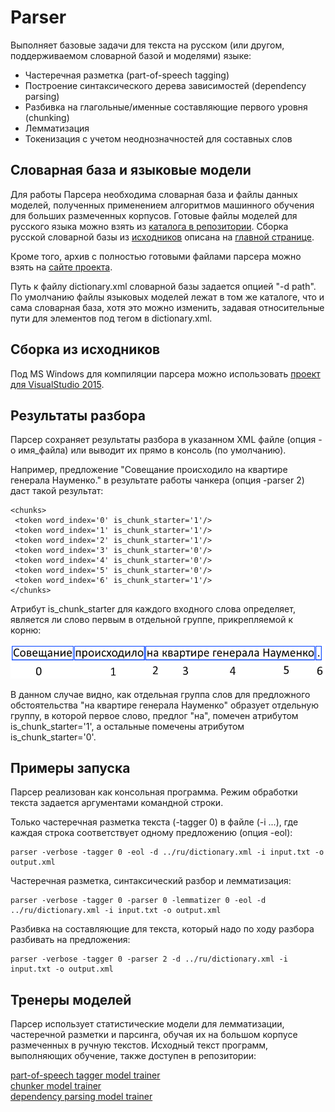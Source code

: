 # Parser

Выполняет базовые задачи для текста на русском (или другом, поддерживаемом словарной базой
и моделями) языке:

* Частеречная разметка (part-of-speech tagging)  
* Построение синтаксического дерева зависимостей (dependency parsing)  
* Разбивка на глагольные/именные составляющие первого уровня (chunking)  
* Лемматизация  
* Токенизация с учетом неоднозначностей для составных слов  

## Словарная база и языковые модели

Для работы Парсера необходима словарная база и файлы данных моделей, полученных
применением алгоритмов машинного обучения для больших размеченных корпусов. Готовые
файлы моделей для русского языка можно взять из [каталога в репозитории](https://github.com/Koziev/GrammarEngine/tree/master/src/bin-windows64).
Сборка русской словарной базы из [исходников](https://github.com/Koziev/GrammarEngine/tree/master/src/dictionary.src) описана
на [главной странице](https://github.com/Koziev/GrammarEngine).

Кроме того, архив с полностью готовыми файлами парсера можно взять на [сайте проекта](http://www.solarix.ru/parser.shtml).

Путь к файлу dictionary.xml словарной базы задается опцией "-d path". По умолчанию файлы
языковых моделей лежат в том же каталоге, что и сама словарная база, хотя это можно
изменить, задавая относительные пути для элементов под тегом <models> в dictionary.xml.

## Сборка из исходников

Под MS Windows для компиляции парсера можно использовать [проект для VisualStudio 2015](https://github.com/Koziev/GrammarEngine/blob/master/src/demo/ai/solarix/argon/ParseText/Parser/Parser64.sln).

## Результаты разбора

Парсер сохраняет результаты разбора в указанном XML файле (опция -o имя_файла) или выводит
их прямо в консоль (по умолчанию).

Например, предложение "Совещание происходило на квартире генерала Науменко." в результате
работы чанкера (опция -parser 2) даст такой результат:

```
<chunks>
 <token word_index='0' is_chunk_starter='1'/>
 <token word_index='1' is_chunk_starter='1'/>
 <token word_index='2' is_chunk_starter='1'/>
 <token word_index='3' is_chunk_starter='0'/>
 <token word_index='4' is_chunk_starter='0'/>
 <token word_index='5' is_chunk_starter='0'/>
 <token word_index='6' is_chunk_starter='1'/>
</chunks>
```

Атрибут is_chunk_starter для каждого входного слова определяет, является
ли слово первым в отдельной группе, прикрепляемой к корню:

![chunking](chunking.png)

В данном случае видно, как отдельная группа слов для предложного обстоятельства
"на квартире генерала Науменко" образует отдельную группу, в которой первое слово,
предлог "на", помечен атрибутом is_chunk_starter='1', а остальные помечены
атрибутом is_chunk_starter='0'.


## Примеры запуска

Парсер реализован как консольная программа. Режим обработки текста задается
аргументами командной строки.

Только частеречная разметка текста (-tagger 0) в файле (-i ...), где каждая строка соответствует одному
предложению (опция -eol):

```
parser -verbose -tagger 0 -eol -d ../ru/dictionary.xml -i input.txt -o output.xml
```

Частеречная разметка, синтаксический разбор и лемматизация:

```
parser -verbose -tagger 0 -parser 0 -lemmatizer 0 -eol -d ../ru/dictionary.xml -i input.txt -o output.xml
```

Разбивка на составляющие для текста, который надо по ходу разбора разбивать на предложения:

```
parser -verbose -tagger 0 -parser 2 -d ../ru/dictionary.xml -i input.txt -o output.xml
```

## Тренеры моделей

Парсер использует статистические модели для лемматизации, частеречной разметки и парсинга,
обучая их на большом корпусе размеченных в ручную текстов. Исходный текст программ, выполняющих
обучение, также доступен в репозитории:

[part-of-speech tagger model trainer](https://github.com/Koziev/GrammarEngine/tree/master/src/demo/ai/solarix/argon/DisambigRuleBuilder/POSTaggerDatasetBuilder)  
[chunker model trainer](https://github.com/Koziev/GrammarEngine/tree/master/src/demo/ai/solarix/argon/DisambigRuleBuilder/ShallowParserDatasetBuilder)  
[dependency parsing model trainer](https://github.com/Koziev/GrammarEngine/tree/master/src/demo/ai/solarix/argon/DisambigRuleBuilder/DisambigRuleBuilder)  






